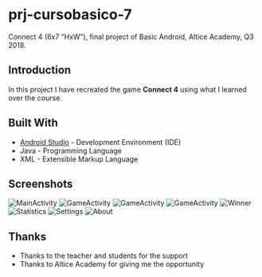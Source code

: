 # prj-cursobasico-7

Connect 4 (6x7 “HxW”), final project of Basic Android, Altice Academy, Q3 2018.

## Introduction

In this project I have recreated the game **Connect 4** using what I learned over the course.

## Built With

* [Android Studio](https://developer.android.com/studio/) - Development Environment (IDE)
* Java - Programming Language
* XML - Extensible Markup Language

## Screenshots
![MainActivity](http://oi64.tinypic.com/rh07yq.jpg "MainActivity")
![GameActivity](http://oi63.tinypic.com/24dlz77.jpg "GameActivity")
![GameActivity](http://oi63.tinypic.com/301pzli.jpg "GameActivity")
![GameActivity](http://oi63.tinypic.com/2i0vrr7.jpg "GameActivity")
![Winner](http://oi63.tinypic.com/70ggaa.jpg "Winner")
![Statistics](http://oi65.tinypic.com/29olu28.jpg "Statistics")
![Settings](http://oi67.tinypic.com/2uh7mfd.jpg "Settings")
![About](http://oi68.tinypic.com/1z4wmf7.jpg "About")

## Thanks

* Thanks to the teacher and students for the support
* Thanks to Altice Academy for giving me the opportunity
